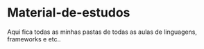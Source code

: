 # Material-de-estudos
 Aqui fica todas as minhas pastas de todas as aulas de linguagens, frameworks e etc..
